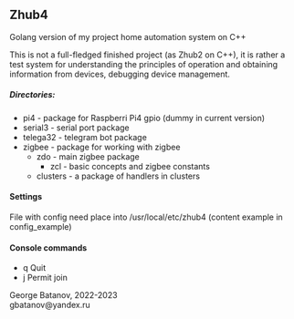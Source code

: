 ## Zhub4

Golang version of my project home automation system on C++

This is not a full-fledged finished project (as Zhub2 on C++), it is rather a test system for understanding the principles of operation and obtaining information from devices, debugging device management.

##### Directories:
- pi4 - package for Raspberri Pi4 gpio (dummy in current version)
- serial3 - serial port package
- telega32 - telegram bot package
- zigbee - package for working with zigbee
  - zdo - main zigbee package
    - zcl - basic concepts and zigbee constants
  - clusters - a package of handlers in clusters

#### Settings
File with config need place into /usr/local/etc/zhub4 (content example in  config_example)

#### Console commands
- q Quit
- j Permit join

<p>George Batanov, 2022-2023<br>
gbatanov@yandex.ru</p>

